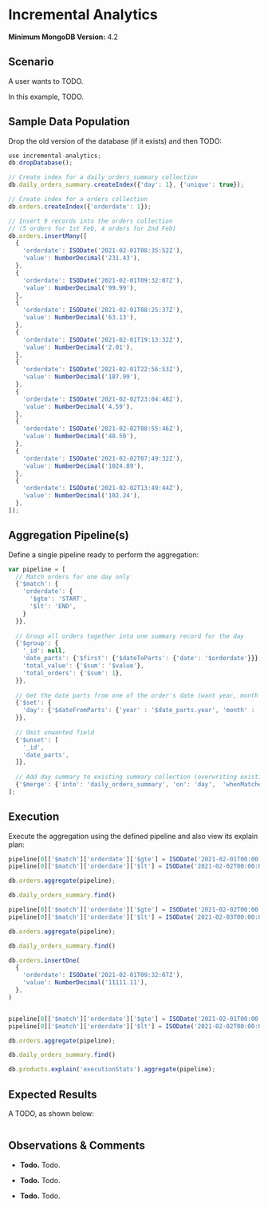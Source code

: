 # Incremental Analytics

__Minimum MongoDB Version:__ 4.2


## Scenario

A user wants to TODO.

In this example, TODO.


## Sample Data Population

Drop the old version of the database (if it exists) and then TODO:

```javascript
use incremental-analytics;
db.dropDatabase();

// Create index for a daily_orders_summary collection
db.daily_orders_summary.createIndex({'day': 1}, {'unique': true});

// Create index for a orders collection
db.orders.createIndex({'orderdate': 1});

// Insert 9 records into the orders collection
// (5 orders for 1st Feb, 4 orders for 2nd Feb)
db.orders.insertMany([
  {
    'orderdate': ISODate('2021-02-01T08:35:52Z'),
    'value': NumberDecimal('231.43'),
  },
  {
    'orderdate': ISODate('2021-02-01T09:32:07Z'),
    'value': NumberDecimal('99.99'),
  },
  {
    'orderdate': ISODate('2021-02-01T08:25:37Z'),
    'value': NumberDecimal('63.13'),
  },
  {
    'orderdate': ISODate('2021-02-01T19:13:32Z'),
    'value': NumberDecimal('2.01'),
  },  
  {
    'orderdate': ISODate('2021-02-01T22:56:53Z'),
    'value': NumberDecimal('187.99'),
  },
  {
    'orderdate': ISODate('2021-02-02T23:04:48Z'),
    'value': NumberDecimal('4.59'),
  },
  {
    'orderdate': ISODate('2021-02-02T08:55:46Z'),
    'value': NumberDecimal('48.50'),
  },
  {
    'orderdate': ISODate('2021-02-02T07:49:32Z'),
    'value': NumberDecimal('1024.89'),
  },
  {
    'orderdate': ISODate('2021-02-02T13:49:44Z'),
    'value': NumberDecimal('102.24'),
  },
]);

```


## Aggregation Pipeline(s)

Define a single pipeline ready to perform the aggregation:

```javascript
var pipeline = [
  // Match orders for one day only
  {'$match': {
    'orderdate': {
      '$gte': 'START',
      '$lt': 'END',
    }
  }},
  
  // Group all orders together into one summary record for the day
  {'$group': {
    '_id': null,
    'date_parts': {'$first': {'$dateToParts': {'date': '$orderdate'}}},
    'total_value': {'$sum': '$value'},
    'total_orders': {'$sum': 1},
  }},
    
  // Get the date parts from one of the order's date (want year, month and day specifically, for UTC)
  {'$set': {
    'day': {'$dateFromParts': {'year' : '$date_parts.year', 'month' : '$date_parts.month', 'day': '$date_parts.day'}},
  }},
      
  // Omit unwanted field
  {'$unset': [
    '_id',
    'date_parts',
  ]},
  
  // Add day summary to existing summary collection (overwriting existing one if it exists)
  {'$merge': {'into': 'daily_orders_summary', 'on': 'day',  'whenMatched': 'replace', 'whenNotMatched': 'insert'}},   
];
```

## Execution

Execute the aggregation using the defined pipeline and also view its explain plan:

```javascript
pipeline[0]['$match']['orderdate']['$gte'] = ISODate('2021-02-01T00:00:00Z');
pipeline[0]['$match']['orderdate']['$lt'] = ISODate('2021-02-02T00:00:00Z');

db.orders.aggregate(pipeline);

db.daily_orders_summary.find()

pipeline[0]['$match']['orderdate']['$gte'] = ISODate('2021-02-02T00:00:00Z');
pipeline[0]['$match']['orderdate']['$lt'] = ISODate('2021-02-03T00:00:00Z');

db.orders.aggregate(pipeline);

db.daily_orders_summary.find()

db.orders.insertOne(
  {
    'orderdate': ISODate('2021-02-01T09:32:07Z'),
    'value': NumberDecimal('11111.11'),
  },
)


pipeline[0]['$match']['orderdate']['$gte'] = ISODate('2021-02-01T00:00:00Z');
pipeline[0]['$match']['orderdate']['$lt'] = ISODate('2021-02-02T00:00:00Z');

db.orders.aggregate(pipeline);

db.daily_orders_summary.find()
```

```javascript
db.products.explain('executionStats').aggregate(pipeline);
```


## Expected Results

A TODO, as shown below:

```javascript
```


## Observations & Comments

 * __Todo.__ Todo.

 * __Todo.__ Todo.

 * __Todo.__ Todo.

